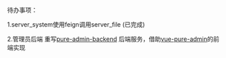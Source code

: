 待办事项：

1.server_system使用feign调用server_file (已完成)

2.管理员后端 重写[pure-admin-backend](https://gitee.com/huayu_rain/pure-admin-backend)
后端服务，借助[vue-pure-admin](https://gitee.com/huayu_rain/vue-pure-admin)的前端实现